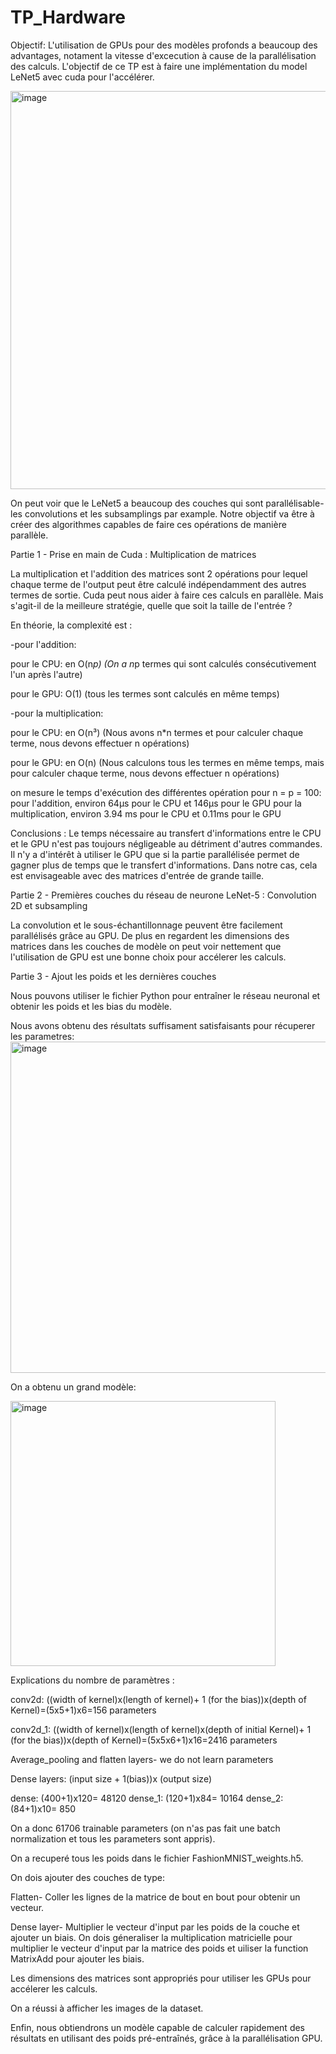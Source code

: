 # TP_Hardware

Objectif: L'utilisation de GPUs pour des modèles profonds a beaucoup des advantages, notament la vitesse d'excecution à cause de la parallélisation des calculs. L'objectif de ce TP est à faire une implémentation du model LeNet5 avec cuda pour l'accélérer.



<img width="637" alt="image" src="https://github.com/gaspardCh/TP_Hardware/assets/118471792/d6ec0f52-16a8-4fb7-b94a-f3f2c3d84015">


On peut voir que le LeNet5 a beaucoup des couches qui sont parallélisable- les convolutions et les subsamplings par example. Notre objectif va être à créer des algorithmes capables de faire ces opérations de manière parallèle.


Partie 1 - Prise en main de Cuda : Multiplication de matrices

La multiplication et l'addition des matrices sont 2 opérations pour lequel chaque terme de l'output peut être calculé indépendamment des autres termes de sortie. Cuda peut nous aider à faire ces calculs en parallèle. Mais s'agit-il de la meilleure stratégie, quelle que soit la taille de l'entrée ?

En théorie, la complexité est :

-pour l'addition: 

 pour le CPU: en O(n*p) (On a n*p termes qui sont calculés consécutivement l'un après l'autre)
 
 pour le GPU: O(1) (tous les termes sont calculés en même temps)

-pour la multiplication:

 pour le CPU: en O(n³) (Nous avons n*n termes et pour calculer chaque terme, nous devons effectuer n opérations)
 
 pour le GPU: en O(n) (Nous calculons tous les termes en même temps, mais pour calculer chaque terme, nous devons effectuer n opérations)
 

on mesure le temps d'exécution des différentes opération pour n = p = 100: 
pour l'addition, environ 64µs pour le CPU et 146µs pour le GPU
pour la multiplication, environ 3.94 ms pour le CPU et 0.11ms pour le GPU

Conclusions :
Le temps nécessaire au transfert d'informations entre le CPU et le GPU n'est pas toujours négligeable au détriment d'autres commandes.
Il n'y a d'intérêt à utiliser le GPU que si la partie parallélisée permet de gagner plus de temps que le transfert d'informations. Dans notre cas, cela est envisageable avec des matrices d'entrée de grande taille.  


Partie 2 - Premières couches du réseau de neurone LeNet-5 : Convolution 2D et subsampling

La convolution et le sous-échantillonnage peuvent être facilement parallélisés grâce au GPU. De plus en regardent les dimensions des matrices dans les couches de modèle on peut voir nettement que l'utilisation de GPU est une bonne choix pour accélerer les calculs. 




Partie 3 - Ajout les poids et les dernières couches

Nous pouvons utiliser le fichier Python pour entraîner le réseau neuronal et obtenir les poids et les bias du modèle. 

Nous avons obtenu des résultats suffisament satisfaisants pour récuperer les parametres:
<img width="530" alt="image" src="https://github.com/gaspardCh/TP_Hardware/assets/118471792/b538b7be-196d-4831-979c-fd8d43b845ab">

On a obtenu un grand modèle:

<img width="424" alt="image" src="https://github.com/gaspardCh/TP_Hardware/assets/118471792/469c8d00-8b43-4306-8552-cef8b09e147e">


Explications du nombre de paramètres :

conv2d: ((width of kernel)x(length of kernel)+ 1 (for the bias))x(depth of Kernel)=(5x5+1)x6=156 parameters

conv2d_1: ((width of kernel)x(length of kernel)x(depth of initial Kernel)+ 1 (for the bias))x(depth of Kernel)=(5x5x6+1)x16=2416 parameters

Average_pooling and flatten layers- we do not learn parameters

Dense layers: (input size + 1(bias))x (output size)

dense: (400+1)x120= 48120
dense_1: (120+1)x84= 10164
dense_2: (84+1)x10= 850

On a donc 61706 trainable parameters (on n'as pas fait une batch normalization et tous les parameters sont appris).

On a recuperé tous les poids dans le fichier FashionMNIST_weights.h5.

On dois ajouter des couches de type:

Flatten- Coller les lignes de la matrice de bout en bout pour obtenir un vecteur.

Dense layer- Multiplier le vecteur d'input par les poids de la couche et ajouter un biais. On dois géneraliser la multiplication matricielle pour multiplier le vecteur d'input par la matrice des poids et uiliser la function MatrixAdd pour ajouter les biais.

Les dimensions des matrices sont appropriés pour utiliser les GPUs pour accélerer les calculs.

On a réussi à afficher les images de la dataset.

Enfin, nous obtiendrons un modèle capable de calculer rapidement des résultats en utilisant des poids pré-entraînés, grâce à la parallélisation GPU.







